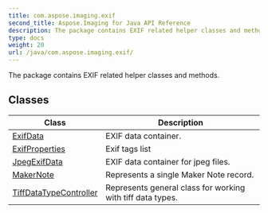 ```yaml
---
title: com.aspose.imaging.exif
second_title: Aspose.Imaging for Java API Reference
description: The package contains EXIF related helper classes and methods.
type: docs
weight: 20
url: /java/com.aspose.imaging.exif/
---
```


The package contains EXIF related helper classes and methods.


## Classes

| Class | Description |
| --- | --- |
| [ExifData](../com.aspose.imaging.exif/exifdata) | EXIF data container. |
| [ExifProperties](../com.aspose.imaging.exif/exifproperties) | Exif tags list |
| [JpegExifData](../com.aspose.imaging.exif/jpegexifdata) | EXIF data container for jpeg files. |
| [MakerNote](../com.aspose.imaging.exif/makernote) | Represents a single Maker Note record. |
| [TiffDataTypeController](../com.aspose.imaging.exif/tiffdatatypecontroller) | Represents general class for working with tiff data types. |

